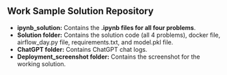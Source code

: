 ## Work Sample Solution Repository

+ **ipynb_solution:** Contains the **.ipynb files for all four problems**.
+ **Solution folder:** Contains the solution code (all 4 problems), docker file, airflow_day.py file, requirements.txt, and model.pkl file. 
+ **ChatGPT folder:** Contains ChatGPT chat logs. 
+ **Deployment_screenshot folder:** Contains the screenshot for the working solution. 
